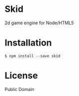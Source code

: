 Skid
====

2d game engine for Node/HTML5

Installation
============

    $ npm install --save skid




License
=======

Public Domain
